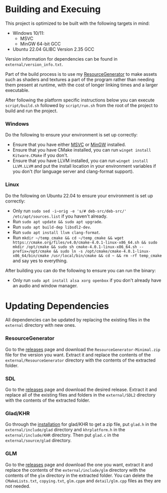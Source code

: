 # Building and Execuing
This project is optimized to be built with the following targets in mind:
- Windows 10/11:
  - MSVC
  - MinGW 64-bit GCC
- Ubuntu 22.04 GLIBC Version 2.35 GCC

Version information for dependencies can be found in `external/version_info.txt`.

Part of the build process is to use my [ResourceGenerator](https://github.com/ConnorSweeneyDev/ResourceGenerator) to
make assets such as shaders and textures a part of the program rather than needing them present at runtime, with the
cost of longer linking times and a larger executable.

After following the platform specific instructions below you can execute `script/build.sh` followed by `script/run.sh`
from the root of the project to build and run the project.

### Windows
Do the following to ensure your environment is set up correctly:
- Ensure that you have either [MSVC](https://visualstudio.microsoft.com/downloads/) or [MinGW](https://winlibs.com/)
  installed.
- Ensure that you have CMake installed, you can run `winget install Kitware.CMake` if you don't.
- Ensure that you have LLVM installed, you can run `winget install LLVM.LLVM` and put the install location in your
  environment variables if you don't (for language server and clang-format support).

### Linux
Do the following on Ubuntu 22.04 to ensure your environment is set up correctly:
- Only run `sudo sed -i~orig -e 's/# deb-src/deb-src/' /etc/apt/sources.list` if you haven't already.
- Run `sudo apt update && sudo apt upgrade`.
- Run `sudo apt build-dep libsdl2-dev`.
- Run `sudo apt install llvm clang-format`.
- Run `mkdir ~/temp_cmake && cd ~/temp_cmake && wget https://cmake.org/files/v4.0/cmake-4.0.1-linux-x86_64.sh && sudo
  mkdir /opt/cmake && sudo sh cmake-4.0.1-linux-x86_64.sh --prefix=/opt/cmake && sudo ln -s
  /opt/cmake/cmake-4.0.1-linux-x86_64/bin/cmake /usr/local/bin/cmake && cd ~ && rm -rf temp_cmake` and say yes to
  everything.

After building you can do the following to ensure you can run the binary:
- Only run `sudo apt install alsa xorg openbox` if you don't already have an audio and window manager.

# Updating Dependencies
All dependencies can be updated by replacing the existing files in the `external` directory with new ones.

### ResourceGenerator
Go to the [releases](https://github.com/ConnorSweeneyDev/ResourceGenerator/releases) page and download the
`ResourceGenerator-Minimal.zip` file for the version you want. Extract it and replace the contents of the
`external/ResourceGenerator` directory with the contents of the extracted folder.

### SDL
Go to the [releases](https://github.com/libsdl-org/SDL/releases) page and download the desired release. Extract it and
replace all of the existing files and folders in the `external/SDL2` directory with the contents of the extracted
folder.

### Glad/KHR
Go through the [installation](https://glad.dav1d.de/) for glad/KHR to get a zip file, put `glad.h` in the
`external/include/glad` directory and `khrplatform.h` in the `external/include/KHR` directory. Then put `glad.c` in the
`external/source/glad` directory.

### GLM
Go to the [releases](https://github.com/g-truc/glm/releases) page and download the one you want, extract it and replace
the contents of the `external/include/glm` directory with the contents of the `glm` directory in the extracted folder.
You can delete the `CMakeLists.txt`, `copying.txt`, `glm.cppm` and `detail/glm.cpp` files as they are not needed.
